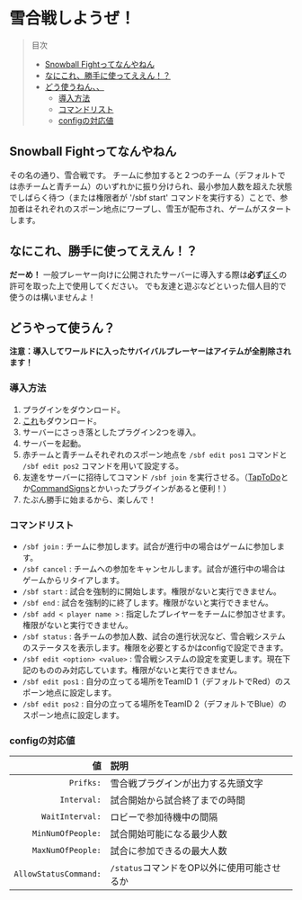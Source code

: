 # 雪合戦しようぜ！
>目次
>* [Snowball Fightってなんやねん](#whatIsThisShit)
>* [なにこれ、勝手に使ってええん！？](#canIUseThisShit)
>* [どう使うねん、、](#howToUseThisShit)
>   * [導入方法](#howToInstallThisShit)
>   * [コマンドリスト](#shittyCommandsList)
>   * [configの対応値](#config.ini)

## <a name="whatIsThisShit">Snowball Fightってなんやねん
その名の通り、雪合戦です。
チームに参加すると２つのチーム（デフォルトでは赤チームと青チーム）のいずれかに振り分けられ、最小参加人数を超えた状態でしばらく待つ（または権限者が '/sbf start' コマンドを実行する）ことで、参加者はそれぞれのスポーン地点にワープし、雪玉が配布され、ゲームがスタートします。

## <a name="canIUseThisShit">なにこれ、勝手に使ってええん！？
**だーめ！** 一般プレーヤー向けに公開されたサーバーに導入する際は**必ず**[ぼく](https://twitter.com/chell_uoxou)の許可を取った上で使用してください。
でも友達と遊ぶなどといった個人目的で使うのは構いませんよ！

## <a name="howToUseThisShit">どうやって使うん？
**注意：導入してワールドに入ったサバイバルプレーヤーはアイテムが全削除されます！**
### <a name="howToInstallThisShit">導入方法
1. プラグインをダウンロード。
1. [これ](https://github.com/chell-uoxou/BossBarAPI)もダウンロード。
1. サーバーにさっき落としたプラグイン2つを導入。
1. サーバーを起動。
1. 赤チームと青チームそれぞれのスポーン地点を `/sbf edit pos1` コマンドと `/sbf edit pos2` コマンドを用いて設定する。
1. 友達をサーバーに招待してコマンド `/sbf join` を実行させる。（[TapToDo](http://forums.pocketmine.net/plugins/taptodo.170/)とか[CommandSigns](http://forums.pocketmine.net/plugins/commandsigns.958)とかいったプラグインがあると便利！）
1. たぶん勝手に始まるから、楽しんで！

### <a name="shittyCommandsList">コマンドリスト
* `/sbf join` : チームに参加します。試合が進行中の場合はゲームに参加します。
* `/sbf cancel` : チームへの参加をキャンセルします。試合が進行中の場合はゲームからリタイアします。
* `/sbf start` : 試合を強制的に開始します。権限がないと実行できません。
* `/sbf end` : 試合を強制的に終了します。権限がないと実行できません。
* `/sbf add < player name >` : 指定したプレイヤーをチームに参加させます。権限がないと実行できません。
* `/sbf status` : 各チームの参加人数、試合の進行状況など、雪合戦システムのステータスを表示します。権限を必要とするかはconfigで設定できます。
* `/sbf edit <option> <value>` : 雪合戦システムの設定を変更します。現在下記のもののみ対応しています。権限がないと実行できません。
* `/sbf edit pos1` : 自分の立ってる場所をTeamID 1（デフォルトでRed）のスポーン地点に設定します。
* `/sbf edit pos2` : 自分の立ってる場所をTeamID 2（デフォルトでBlue）のスポーン地点に設定します。

### <a name="config.ini">configの対応値
| 値 | 説明 |
|-----------:|:------------|
| `Prifks:` | 雪合戦プラグインが出力する先頭文字 |
| `Interval:` | 試合開始から試合終了までの時間 |
| `WaitInterval:` | ロビーで参加待機中の間隔 |
| `MinNumOfPeople:` | 試合開始可能になる最少人数 |
| `MaxNumOfPeople:` | 試合に参加できるの最大人数 |
| `AllowStatusCommand:` | `/status`コマンドをOP以外に使用可能させるか |